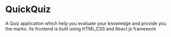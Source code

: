 # QuickQuiz
A Quiz application which help you evaluate your knowledge and provide you the marks. Its frontend is built using HTML,CSS and React js framework
